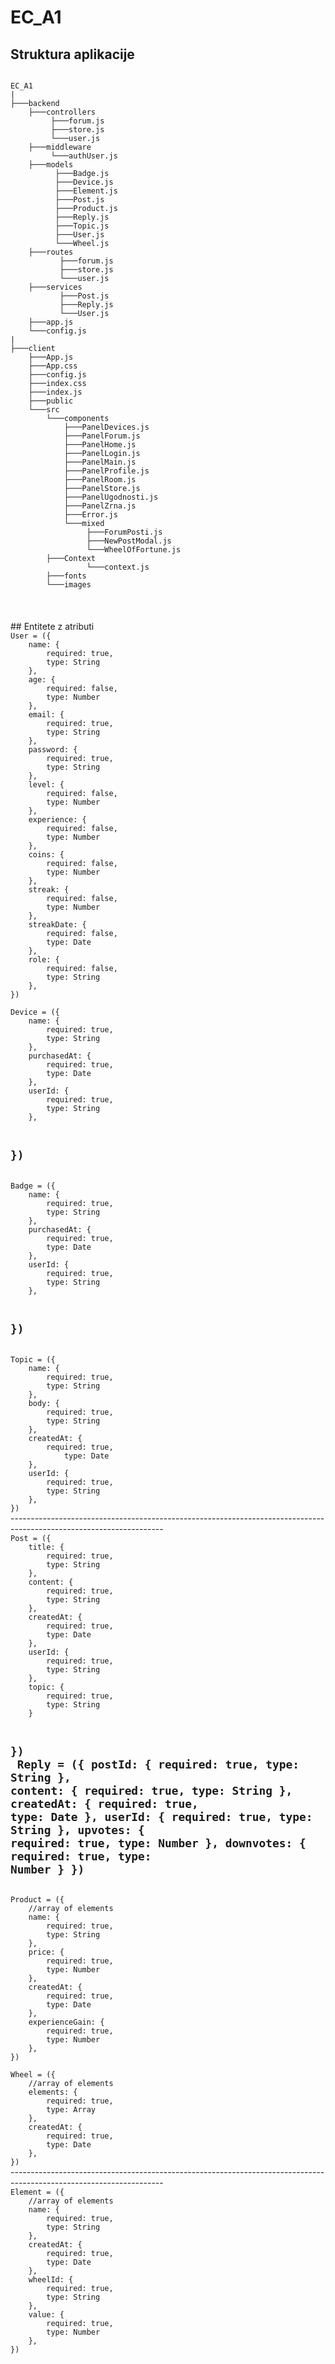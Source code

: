 # EC_A1

## Struktura aplikacije
<code>
EC_A1
|
├───backend
    ├───controllers
         ├───forum.js
         ├───store.js
         └───user.js
    ├───middleware
         └───authUser.js
    ├───models
          ├───Badge.js
          ├───Device.js
          ├───Element.js
          ├───Post.js
          ├───Product.js
          ├───Reply.js
          ├───Topic.js
          ├───User.js
          └───Wheel.js
    ├───routes
           ├───forum.js
           ├───store.js
           └───user.js
    ├───services
           ├───Post.js
           ├───Reply.js
           └───User.js
    ├───app.js
    └───config.js
|
├───client
    ├───App.js
    ├───App.css
    ├───config.js
    ├───index.css
    ├───index.js
    ├───public
    └───src
        └───components
            ├───PanelDevices.js
            ├───PanelForum.js
            ├───PanelHome.js
            ├───PanelLogin.js
            ├───PanelMain.js
            ├───PanelProfile.js
            ├───PanelRoom.js
            ├───PanelStore.js
            ├───PanelUgodnosti.js
            ├───PanelZrna.js
            ├───Error.js
            └───mixed
                 ├───ForumPosti.js
                 ├───NewPostModal.js
                 └───WheelOfFortune.js
        ├───Context
                 └───context.js
        ├───fonts
        └───images
</code>
</br></br></br>
## Entitete z atributi

<code>
User = ({
	name: {
		required: true,
		type: String
	},
	age: {
		required: false,
		type: Number
	},
	email: {
		required: true,
		type: String
	},
	password: {
		required: true,
		type: String
	},
	level: {
		required: false,
		type: Number
	},
	experience: {
		required: false,
		type: Number
	},
	coins: {
		required: false,
		type: Number
	},
	streak: {   
		required: false,
		type: Number
	},
	streakDate: {
		required: false,
		type: Date
	},
	role: {
		required: false,
		type: String
	},
})
</code>
<code>
Device = ({
	name: {
		required: true,
		type: String
	},
	purchasedAt: {
		required: true,
		type: Date
	},
	userId: {
		required: true,
		type: String
	},
    
})
</code>
------------------------------------------------------------------------------------------------------------------------
<code>
Badge = ({
	name: {
		required: true,
		type: String
	},
	purchasedAt: {
		required: true,
		type: Date
	},
	userId: {
		required: true,
		type: String
	},
    
})
</code>
--------------------------------------------------------------------------------------------------------------
<code>
Topic = ({
	name: {
		required: true,
		type: String
	},
	body: {
		required: true,
		type: String
	},
	createdAt: {
		required: true,
    		type: Date
	},
	userId: {
		required: true,
		type: String
	},
})
</code>
--------------------------------------------------------------------------------------------------------------------
<code>
Post = ({
	title: {
		required: true,
		type: String
	},
	content: {
		required: true,
		type: String
	},
	createdAt: {
		required: true,
		type: Date
	},
	userId: {
		required: true,
		type: String
	},
	topic: {
		required: true,
		type: String
	}

})
</code>
<code>
Reply = ({
	postId: {
		required: true,
		type: String
	},
	content: {
		required: true,
		type: String
	},
	createdAt: {
		required: true,
		type: Date
	},
	userId: {
		required: true,
		type: String
	},
	upvotes: {
		required: true,
		type: Number
	},
	downvotes: {
		required: true,
		type: Number
	}
})
</code>
--------------------------------------------------------------------------------------------------------------------
<code>
Product = ({
	//array of elements
	name: {
		required: true,
		type: String
	},
	price: {
		required: true,
		type: Number
	},
	createdAt: {
		required: true,
		type: Date
	},
	experienceGain: {
		required: true,
		type: Number
	},
})
</code>
<code>
Wheel = ({
	//array of elements
	elements: {
		required: true,
		type: Array
	},
	createdAt: {
		required: true,
		type: Date
	},
})
</code>
--------------------------------------------------------------------------------------------------------------------
<code>
Element = ({
	//array of elements
	name: {
		required: true,
		type: String
	},
	createdAt: {
		required: true,
		type: Date
	},
	wheelId: {
		required: true,
		type: String
	},
	value: {
		required: true,
		type: Number
	},
})
</code>

